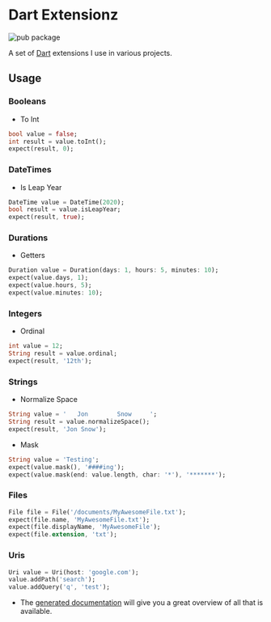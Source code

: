 # Dart Extensionz

![pub package](https://img.shields.io/pub/v/dart_extensionz)

A set of [Dart](https://dart.dev) extensions I use in various projects.

## Usage

### Booleans

- To Int

```dart
bool value = false;
int result = value.toInt();
expect(result, 0);
```

### DateTimes

- Is Leap Year

```dart
DateTime value = DateTime(2020);
bool result = value.isLeapYear;
expect(result, true);
```

### Durations

- Getters

```dart
Duration value = Duration(days: 1, hours: 5, minutes: 10);
expect(value.days, 1);
expect(value.hours, 5);
expect(value.minutes: 10);
```

### Integers

- Ordinal

```dart
int value = 12;
String result = value.ordinal;
expect(result, '12th');
```

### Strings

- Normalize Space

```dart
String value = '   Jon        Snow     ';
String result = value.normalizeSpace();
expect(result, 'Jon Snow');
```

- Mask

```dart
String value = 'Testing';
expect(value.mask(), '####ing');
expect(value.mask(end: value.length, char: '*'), '*******');
```

### Files

```dart
File file = File('/documents/MyAwesomeFile.txt');
expect(file.name, 'MyAwesomeFile.txt');
expect(file.displayName, 'MyAwesomeFile');
expect(file.extension, 'txt');
```

### Uris

```dart
Uri value = Uri(host: 'google.com');
value.addPath('search');
value.addQuery('q', 'test');
```

- The [generated documentation](https://pub.dev/documentation/dart_extensionz/latest/dart_extensionz/dart_extensionz-library.html) will give you a great overview of all that is available.
